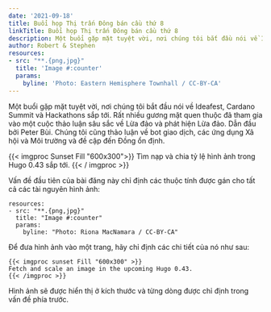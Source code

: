 ```yaml
---
date: '2021-09-18'
title: Buổi họp Thị trấn Đông bán cầu thứ 8
linkTitle: Buổi họp Thị trấn Đông bán cầu thứ 8
description: Một buổi gặp mặt tuyệt vời, nơi chúng tôi bắt đầu nói về Ideafest, Cardano Summit và Hackathons sắp tới.
author: Robert & Stephen
resources:
- src: "**.{png,jpg}"
  title: 'Image #:counter'
  params:
    byline: 'Photo: Eastern Hemisphere Townhall / CC-BY-CA'
---
```


Một buổi gặp mặt tuyệt vời, nơi chúng tôi bắt đầu nói về Ideafest, Cardano Summit và Hackathons sắp tới. Rất nhiều gương mặt quen thuộc đã tham gia vào một cuộc thảo luận sâu sắc về Lừa đảo và phát hiện Lừa đảo. Dẫn đầu bởi Peter Bùi. Chúng tôi cũng thảo luận về bot giao dịch, các ứng dụng Xã hội và Môi trường và đề cập đến Đồng ổn định.

{{< imgproc Sunset Fill "600x300">}} Tìm nạp và chia tỷ lệ hình ảnh trong Hugo 0.43 sắp tới. {{< / imgproc >}}

Vấn đề đầu tiên của bài đăng này chỉ định các thuộc tính được gán cho tất cả các tài nguyên hình ảnh:

```
resources:
- src: "**.{png,jpg}"
  title: "Image #:counter"
  params:
    byline: "Photo: Riona MacNamara / CC-BY-CA"
```

Để đưa hình ảnh vào một trang, hãy chỉ định các chi tiết của nó như sau:

```
{{< imgproc sunset Fill "600x300" >}}
Fetch and scale an image in the upcoming Hugo 0.43.
{{< /imgproc >}}
```

Hình ảnh sẽ được hiển thị ở kích thước và từng dòng được chỉ định trong vấn đề phía trước.

